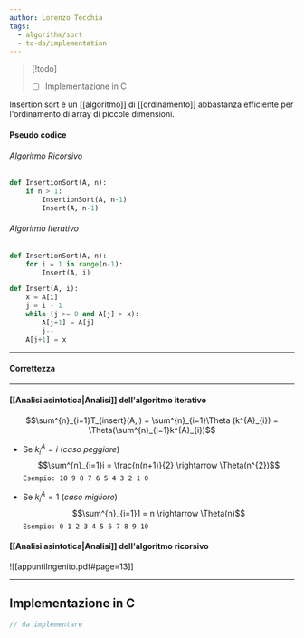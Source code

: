```yaml
---
author: Lorenzo Tecchia
tags:
  - algorithm/sort
  - to-do/implementation
---
```

>[!todo] 
>- [ ] Implementazione in C

Insertion sort è un [[algoritmo]]  di [[ordinamento]] abbastanza efficiente per l'ordinamento di array di piccole dimensioni.

#### Pseudo codice
###### Algoritmo Ricorsivo
```python
def InsertionSort(A, n):
	if n > 1:
		InsertionSort(A, n-1)
		Insert(A, n-1)
```
###### Algoritmo Iterativo
```python
def InsertionSort(A, n):
	for i = 1 in range(n-1):
		Insert(A, i)
```

```python
def Insert(A, i):
	x = A[i]
	j = i - 1
	while (j >= 0 and A[j] > x):
		A[j+1] = A[j]
		j--
	A[j+1] = x
```
---
#### Correttezza
---
#### [[Analisi asintotica|Analisi]] dell'algoritmo iterativo
$$\sum^{n}_{i=1}T_{insert}(A,i) = \sum^{n}_{i=1}\Theta (k^{A}_{i}) = \Theta(\sum^{n}_{i=1}k^{A}_{i})$$
- Se $k^{A}_{i} = i$ (_caso peggiore_)
	$$\sum^{n}_{i=1}i = \frac{n(n+1)}{2} \rightarrow \Theta(n^{2})$$
	`Esempio: 10 9 8 7 6 5 4 3 2 1 0`

- Se $k^{A}_{i} = 1$ (_caso migliore_)
	$$\sum^{n}_{i=1}1 = n \rightarrow \Theta(n)$$
	`Esempio: 0 1 2 3 4 5 6 7 8 9 10`
#### [[Analisi asintotica|Analisi]] dell'algoritmo ricorsivo
![[appuntiIngenito.pdf#page=13]]

---
## Implementazione in C
```C
// da implementare
```
